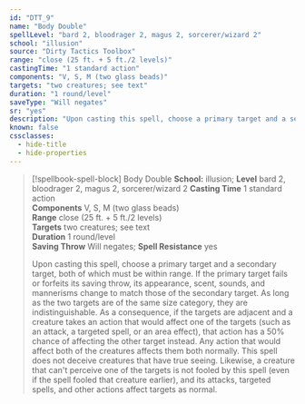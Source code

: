 ```yaml
---
id: "DTT_9"
name: "Body Double"
spellLevel: "bard 2, bloodrager 2, magus 2, sorcerer/wizard 2"
school: "illusion"
source: "Dirty Tactics Toolbox"
range: "close (25 ft. + 5 ft./2 levels)"
castingTime: "1 standard action"
components: "V, S, M (two glass beads)"
targets: "two creatures; see text"
duration: "1 round/level"
saveType: "Will negates"
sr: "yes"
description: "Upon casting this spell, choose a primary target and a secondary target, both of which must be within range. If the primary target fails or forfeits its saving throw, its appearance, scent, sounds, and mannerisms change to match those of the secondary target.  As long as the two targets are of the same size category, they are indistinguishable. As a consequence, if the targets are adjacent and a creature takes an action that would affect one of the targets (such as an attack, a targeted spell, or an area effect), that action has a 50% chance of affecting the other target instead.  Any action that would affect both of the creatures affects them both normally.  This spell does not deceive creatures that have true seeing. Likewise, a creature that can't perceive one of the targets is not fooled by this spell (even if the spell fooled that creature earlier), and its attacks, targeted spells, and other actions affect targets as normal."
known: false
cssclasses:
  - hide-title
  - hide-properties
---
```


> [!spellbook-spell-block] Body Double
> **School:** illusion; **Level** bard 2, bloodrager 2, magus 2, sorcerer/wizard 2
> **Casting Time** 1 standard action  
> **Components** V, S, M (two glass beads)  
> **Range** close (25 ft. + 5 ft./2 levels)  
> **Targets** two creatures; see text  
> **Duration** 1 round/level  
> **Saving Throw** Will negates; **Spell Resistance** yes
> 
> Upon casting this spell, choose a primary target and a secondary target, both of which must be within range. If the primary target fails or forfeits its saving throw, its appearance, scent, sounds, and mannerisms change to match those of the secondary target.  As long as the two targets are of the same size category, they are indistinguishable. As a consequence, if the targets are adjacent and a creature takes an action that would affect one of the targets (such as an attack, a targeted spell, or an area effect), that action has a 50% chance of affecting the other target instead.  Any action that would affect both of the creatures affects them both normally.  This spell does not deceive creatures that have true seeing. Likewise, a creature that can't perceive one of the targets is not fooled by this spell (even if the spell fooled that creature earlier), and its attacks, targeted spells, and other actions affect targets as normal.